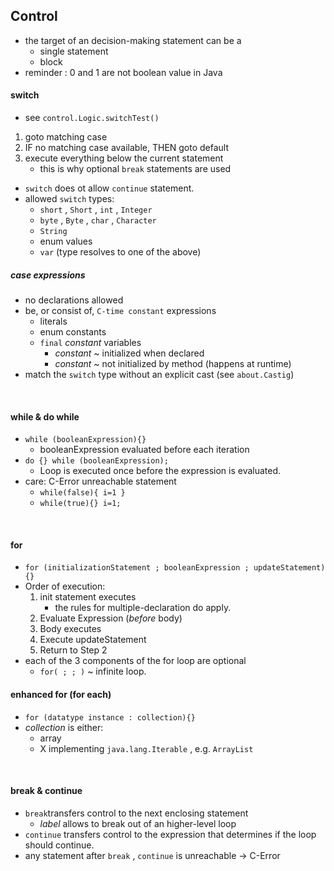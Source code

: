 ## Control


* the target of an decision-making statement can be a
    * single statement
    * block            
* reminder : 0 and 1 are not boolean value in Java

#### switch
* see `control.Logic.switchTest()` 
1. goto matching case
1. IF no matching case available, THEN  goto default
1. execute everything below the current statement
    * this is why optional `break` statements are used 
* `switch` does ot allow `continue` statement.
* allowed `switch` types:
    * `short` , `Short` , `int` , `Integer`
    * `byte` , `Byte` , `char` , `Character`
    * `String`
    * enum values
    * `var` (type resolves to one of the above)
##### case expressions
* no declarations allowed 
* be, or consist of, `C-time constant` expressions
    * literals
    * enum constants
    * `final` _constant_ variables
        * _constant_ ~ initialized when declared
        * _constant_ ~ not initialized by method (happens at runtime)
* match the `switch` type without an explicit cast (see `about.Castig`)

<br>

#### while & do while

* `while (booleanExpression){}`    
    * booleanExpression evaluated before each iteration
* `do {} while (booleanExpression);`
    * Loop is executed once before the expression is evaluated.    
* care: C-Error unreachable statement
    * `while(false){ i=1 }`
    * `while(true){} i=1;`

<br>

#### for
* `for (initializationStatement ; booleanExpression ; updateStatement) {}`
* Order of execution:
    1. init statement executes
        * the rules for multiple-declaration do apply.
    1. Evaluate Expression (_before_ body)
    1. Body executes
    1. Execute updateStatement
    1. Return to Step 2
* each of the 3 components of the for loop are optional
    * `for( ; ; )` ~ infinite loop.

#### enhanced for (for each)
* `for (datatype instance : collection){}`
*  _collection_ is either:
    *  array
    * X implementing `java.lang.Iterable` , e.g. `ArrayList` 

<br>

#### break & continue
* `break`transfers control to the next enclosing statement
    *  _label_ allows to break out of an higher-level loop
* `continue` transfers control to the expression that determines if the loop should continue.
* any statement after `break` , `continue` is unreachable -> C-Error